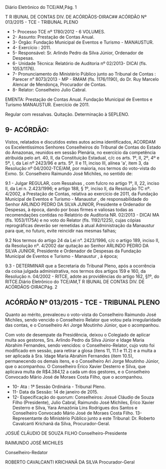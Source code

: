 Diário Eletrônico do TCE/AM,Pág. 1

T R IBUNAL DE CONTAS DIV. DE ACÓRDÃOS-DIRAC## ACÓRDÃO Nº 013/2015 - TCE - TRIBUNAL PLENO

- 1- Processo TCE nº 1780/2012 - 6 VOLUMES.
- 2- Assunto: Prestação de Contas Anual.
- 3- Órgão: Fundação Municipal de Eventos e Turismo - MANAUSTUR.
- 4- Exercício : 2011.
- 5- Responsável: Sr. Arlindo Pedro da Silva Júnior, Ordenador de Despesas.
- 6- Unidade Técnica: Relatório de Auditoria nº 02/2013- DICAI (fls. 1053/1176).
- 7-  Pronunciamento  do  Ministério  Público  junto  ao  Tribunal  de  Contas :  Parecer  n° 8073/2013  -  MP  -  RMAM  (fls.  1176/1190),  do  Dr.  Ruy  Marcelo  Alencar  de  Mendonça, Procurador de Contas.
- 8- Relator: Conselheiro Julio Cabral.

EMENTA: Prestação de Contas Anual. Fundação  Municipal  de  Eventos  e  Turismo  MANAUSTUR. Exercício de 2011.

Regular com ressalvas. Quitação. Determinação à SEPLENO.

## 9- ACÓRDÃO:

Vistos, relatados e discutidos estes autos acima identificados, ACORDAM os Excelentíssimos  Senhores  Conselheiros do Tribunal de Contas do Estado do Amazonas, reunidos em sessão Plenária, no exercício da competência atribuída pelo  art. 40, II, da Constituição Estadual, c/c os arts. 1º, II, 2º, 4º e 5º, I, da Lei nº 2423/96 e arts. 5º, II  e  11,  inciso  III,  alínea  'a',  item  3,  da  Resolução  nº  04/2002-TCE/AM, por maioria, nos termos do voto-vista do Exmo. Sr. Conselheiro Raimundo José Michiles, no sentido de:

9.1  -  Julgar  REGULAR,  com  Ressalvas ,  com  fulcro  no  artigo  1º,  II,  22, inciso II, da Lei n. 2.423/1996; e artigo 188, § 1º, inciso II, da Resolução TC nº. 4/2002, a Prestação de Contas, relativa ao exercício de 2011, da Fundação Municipal de Eventos e Turismo  -  Manaustur ,  de  responsabilidade  do  Senhor ARLINDO  PEDRO DA SILVA JUNIOR, Presidente e Ordenador de Despesas, à época, dando por boas firmes e valiosas todas as recomendações contidas no Relatório de Auditoria NR. 02/2013 - DICAI MA (fls. 1053/1175A) e no voto do Relator (fls. 1192/1225), cujas cópias reprográficas deverão ser remetidas  à  atual  Administração  da Manaustur para  que,  no  futuro,  evite  reincidir  nas mesmas falhas;

9.2 Nos termos do artigo 24 da Lei n°. 2423/1996, c/c o artigo 189, inciso II, da  Resolução  nº.  4/2002  dar  quitação  ao  Senhor ARLINDO  PEDRO  DA  SILVA JUNIOR, Presidente e Ordenador de Despesas da Fundação Municipal de Eventos e Turismo - Manaustur , à época;

9.3 - DETERMINAR que a Secretaria do Tribunal Pleno, após a ocorrência da  coisa  julgada  administrativa,  nos  termos  dos  artigos  159  e  160,  da  Resolução  n. 04/2002 - RITCE, adote as providências do artigo 162, §1º, do RITCE.Diário Eletrônico do TCE/AM,T R IBUNAL DE CONTAS DIV. DE ACÓRDÃOS-DIRACPág. 2

## ACÓRDÃO Nº 013/2015 - TCE - TRIBUNAL PLENO

Quanto ao mérito, prevaleceu o voto-vista do Conselheiro Raimundo José Michiles, sendo vencido o Conselheiro Relator que votou pela irregularidade das contas, e  o Conselheiro Ari Jorge Moutinho Júnior, que o acompanhou.

Com voto de desempate da Presidência, deixou o Colegiado de aplicar multa aos gestores, Srs. Arlindo Pedro da Silva  Júnior e  Idage  Maria  Abrahim Fernandes, sendo vencidos: o Conselheiro-Relator, cujo voto foi modificado em sessão, para retirar a glosa (itens 11, 11.1 e  11.2)  e  a  multa  a  ser  aplicada  à  Sra.  Idage  Maria  Abrahim  Fernandes  (item  10.5), permanecendo  os  demais  itens,  e  o  Conselheiro  Ari  Jorge  Moutinho  Júnior,  que  o acompanhou.  O  Conselheiro  Érico  Xavier  Desterro  e  Silva,  que aplicava  multa de R$4.384,12 a cada um dos gestores, e o Conselheiro Convocado Mário José de Moraes Costa Filho, que o acompanhou.

- 10- Ata : 1ª Sessão Ordinária - Tribunal Pleno.
- 11- Data da Sessão: 14 de janeiro de 2015.
- 12- Especificação do quorum: Conselheiros: Josué Cláudio de Souza Filho (Presidente), Julio Cabral, Raimundo José Michiles, Érico Xavier Desterro e Silva, Yara Amazônia Lins Rodrigues dos Santos e Conselheiro Convocado Mário José de Moraes Costa Filho. 13- Representante do Ministério Público junto a este Tribunal: Dr. Roberto Cavalcanti Krichanã da Silva, Procurador-Geral.

JOSUÉ CLÁUDIO DE SOUZA FILHO Conselheiro-Presidente

RAIMUNDO JOSÉ MICHILES

Conselheiro-Redator

ROBERTO CAVALCANTI KRICHANÃ DA SILVA Procurador-Geral